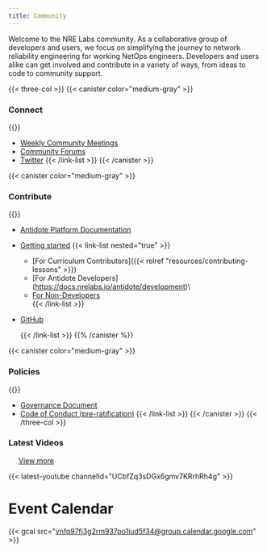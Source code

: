 ```yaml
---
title: Community
---
```

Welcome to the NRE Labs community. As a collaborative group of developers and users, we focus on simplifying the journey to network reliability engineering for working NetOps engineers. Developers and users alike can get involved and contribute in a variety of ways, from ideas to code to community support.

{{< three-col >}} {{< canister color="medium-gray" >}}

### Connect

{{<link-list>}}

* [Weekly Community Meetings](https://discuss.nrelabs.io/t/about-nre-labs-weekly-standups/84)
* [Community Forums](https://discuss.nrelabs.io)
* [Twitter](https://twitter.com/NRELabs) {{< /link-list >}} {{< /canister >}}     

{{< canister color="medium-gray" >}}

### Contribute

{{<link-list>}}

* [Antidote Platform Documentation](https://antidoteproject.readthedocs.io/en/latest/index.html)
* [Getting started](#) {{< link-list nested="true" >}}

  * [For Curriculum Contributors]({{< relref "resources/contributing-lessons" >}})
  * \[For Antidote Developers](https://docs.nrelabs.io/antidote/development)\     
  * [For Non-Developers](https://docs.nrelabs.io/other-resources/help-im-not-a-developer)\
    {{< /link-list >}}
* [GitHub](https://github.com/nre-learning)

  {{< /link-list >}} {{% /canister %}}     

{{< canister color="medium-gray" >}}

### Policies

{{<link-list>}}

* [Governance Document](https://github.com/nre-learning/proposals/blob/master/governance.md)
* [Code of Conduct (pre-ratification)](https://github.com/nre-learning/proposals/blob/coc-draft/codeofconduct.md) {{< /link-list >}} {{< /canister >}} {{< /three-col >}}

<h3 class="inline-block">Latest Videos</h3>
<a href="https://www.youtube.com/channel/UCbfZq3sDGx6gmv7KRrhRh4g"
   style="margin-left: 20px;">
    View more
</a>

{{< latest-youtube channelId="UCbfZq3sDGx6gmv7KRrhRh4g" >}}

# Event Calendar

{{< gcal src="vnfq97fj3g2rm937po1iud5f34@group.calendar.google.com" >}}
